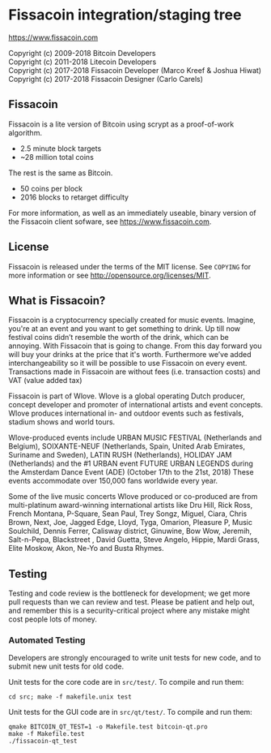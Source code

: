 Fissacoin integration/staging tree
================================

https://www.fissacoin.com

Copyright (c) 2009-2018 Bitcoin Developers<br/>
Copyright (c) 2011-2018 Litecoin Developers<br/>
Copyright (c) 2017-2018 Fissacoin Developer (Marco Kreef & Joshua Hiwat)<br/>
Copyright (c) 2017-2018 Fissacoin Designer (Carlo Carels)

Fissacoin
----------------

Fissacoin is a lite version of Bitcoin using scrypt as a proof-of-work algorithm.
 - 2.5 minute block targets
 - ~28 million total coins

The rest is the same as Bitcoin.
 - 50 coins per block
 - 2016 blocks to retarget difficulty

For more information, as well as an immediately useable, binary version of
the Fissacoin client sofware, see https://www.fissacoin.com.

License
-------

Fissacoin is released under the terms of the MIT license. See `COPYING` for more
information or see http://opensource.org/licenses/MIT.

What is Fissacoin?
-------------------

Fissacoin is a cryptocurrency specially created for music events. Imagine, you're at an event and you want to get something to drink. Up till now festival coins didn’t resemble the worth of the drink, which can be annoying. With Fissacoin that is going to change. From this day forward you will buy your drinks at the price that it's worth. Furthermore we’ve added interchangeability so it will be possible to use Fissacoin on every event. Transactions made in Fissacoin are without fees (i.e. transaction costs) and VAT (value added tax)

Fissacoin is part of Wlove. Wlove is a global operating Dutch producer, concept developer and promoter of international artists and event concepts. Wlove produces international in- and outdoor events such as festivals, stadium shows and world tours. 

Wlove-produced events include URBAN MUSIC FESTIVAL (Netherlands and Belgium), SOIXANTE-NEUF (Netherlands, Spain, United Arab Emirates, Suriname and Sweden), LATIN RUSH (Netherlands), HOLIDAY JAM (Netherlands) and the #1 URBAN event FUTURE URBAN LEGENDS during the Amsterdam Dance Event (ADE) (October 17th to the 21st, 2018) These events accommodate over 150,000 fans worldwide every year. 

Some of the live music concerts Wlove produced or co-produced are from multi-platinum award-winning international artists like Dru Hill, Rick Ross, French Montana, P-Square, Sean Paul, Trey Songz, Miguel, Ciara, Chris Brown, Next, Joe, Jagged Edge, Lloyd, Tyga, Omarion, Pleasure P, Music Soulchild, Dennis Ferrer, Calisway district, Ginuwine, Bow Wow, Jeremih, Salt-n-Pepa, Blackstreet , David Guetta, Steve Angelo, Hippie, Mardi Grass, Elite Moskow, Akon, Ne-Yo and Busta Rhymes.

Testing
-------

Testing and code review is the bottleneck for development; we get more pull
requests than we can review and test. Please be patient and help out, and
remember this is a security-critical project where any mistake might cost people
lots of money.

### Automated Testing

Developers are strongly encouraged to write unit tests for new code, and to
submit new unit tests for old code.

Unit tests for the core code are in `src/test/`. To compile and run them:

    cd src; make -f makefile.unix test

Unit tests for the GUI code are in `src/qt/test/`. To compile and run them:

    qmake BITCOIN_QT_TEST=1 -o Makefile.test bitcoin-qt.pro
    make -f Makefile.test
    ./fissacoin-qt_test


